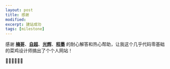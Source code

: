 ```yaml
---
layout: post
title: 感谢
modified:
excerpt: 建站成功
tags: [milestone]
---
```




感谢 **[楠哥](http://tobeyouth.github.io)**、**[自超](loch.net)**、**[光辉](123.com)**、**[程墨](tvvomomo.github.io)** 的耐心解答和热心帮助，让我这个几乎代码零基础的菜鸡设计师搞出了个个人网站！

🙏🙏🙏😁😁😁
